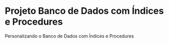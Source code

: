 # Projeto Banco de Dados com Índices e Procedures
 Personalizando o Banco de Dados com Índices e Procedures
